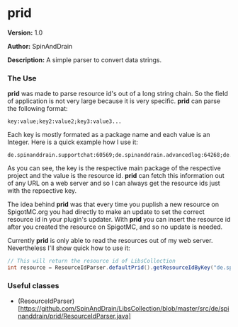 # prid

**Version:** 1.0

**Author:** SpinAndDrain

**Description:** A simple parser to convert data strings.

### The Use

__prid__ was made to parse resource id's out of a long string chain. So the field of application is not very large
because it is very specific. __prid__ can parse the following format:

```
key:value;key2:value2;key3:value3...
```

Each key is mostly formated as a package name and each value is an Integer. Here is a quick example how I use it:

```
de.spinanddrain.supportchat:60569;de.spinanddrain.advancedlog:64268;de.spinanddrain.simpleauth:64810;de.spinanddrain.libscollection:78115;
```

As you can see, the key is the respective main package of the respective project and the value is the resource id.
__prid__ can fetch this information out of any URL on a web server and so I can always get the resource ids
just with the repsective key.

The idea behind __prid__ was that every time you puplish a new resource on SpigotMC.org you had directly to
make an update to set the correct resource id in your plugin's updater. With __prid__ you can insert the resource id
after you created the resource on SpigotMC, and so no update is needed.

Currently __prid__ is only able to read the resources out of my web server.
Nevertheless I'll show quick how to use it:

````java
// This will return the resource id of LibsCollection
int resource = ResourceIdParser.defaultPrid().getResourceIdByKey("de.spinanddrain.libscollection");
````

### Useful classes
* (ResourceIdParser)[https://github.com/SpinAndDrain/LibsCollection/blob/master/src/de/spinanddrain/prid/ResourceIdParser.java]
